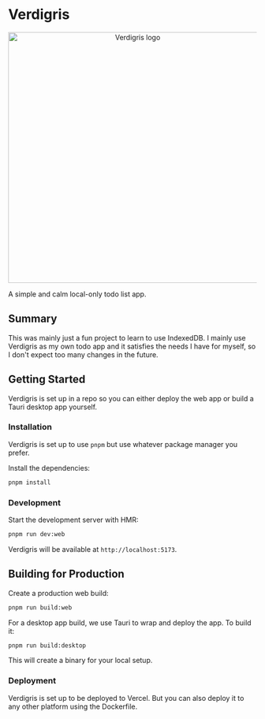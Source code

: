 # Verdigris

<p align="center">
    <a href="https://github.com/user-attachments/assets/12a8acac-3527-4131-8426-266e1d098dd0"><img width="509" alt="Verdigris logo" src="https://github.com/user-attachments/assets/12a8acac-3527-4131-8426-266e1d098dd0" /></a><br />
</p

<p align="center">A simple and calm local-only todo list app.</p>


## Summary

This was mainly just a fun project to learn to use IndexedDB. I mainly use Verdigris as my own todo app and it satisfies the needs I have for myself, so I don't expect too many changes in the future.

## Getting Started

Verdigris is set up in a repo so you can either deploy the web app or build a Tauri desktop app yourself.

### Installation

Verdigris is set up to use `pnpm` but use whatever package manager you prefer.

Install the dependencies:

```bash
pnpm install
```

### Development

Start the development server with HMR:

```bash
pnpm run dev:web
```

Verdigris will be available at `http://localhost:5173`.

## Building for Production

Create a production web build:

```bash
pnpm run build:web
```

For a desktop app build, we use Tauri to wrap and deploy the app. To build it:

```bash
pnpm run build:desktop
```

This will create a binary for your local setup.

### Deployment

Verdigris is set up to be deployed to Vercel. But you can also deploy it to any other platform using the Dockerfile.

